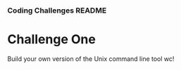 ### Coding Challenges README

# Challenge One
Build your own version of the Unix command line tool wc!
